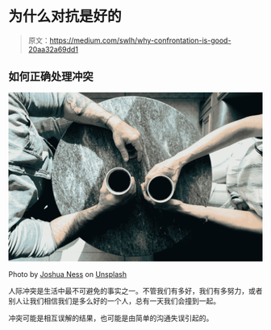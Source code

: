 # 为什么对抗是好的

> 原文：<https://medium.com/swlh/why-confrontation-is-good-20aa32a69dd1>

## 如何正确处理冲突

![](img/dcede92a93efffd9eedeacc88d89bbd2.png)

Photo by [Joshua Ness](https://unsplash.com/@theexplorerdad?utm_source=medium&utm_medium=referral) on [Unsplash](https://unsplash.com?utm_source=medium&utm_medium=referral)

人际冲突是生活中最不可避免的事实之一。不管我们有多好，我们有多努力，或者别人让我们相信我们是多么好的一个人，总有一天我们会撞到一起。

冲突可能是相互误解的结果，也可能是由简单的沟通失误引起的。